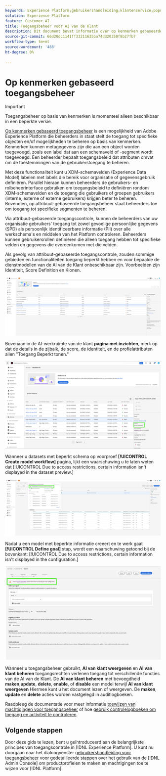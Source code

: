 ```yaml
---
keywords: Experience Platform;gebruikershandleiding;klantenservice;populaire onderwerpen;toegangsbeheer;model maken;
solution: Experience Platform
feature: Customer AI
title: Toegangsbeheer voor AI van de Klant
description: Dit document bevat informatie over op kenmerken gebaseerde toegangscontrole voor AI van de Klant.
source-git-commit: 66d20dc1141ff33211635ba74d320350f8b27fb7
workflow-type: tm+mt
source-wordcount: '488'
ht-degree: 0%

---
```



# Op kenmerken gebaseerd toegangsbeheer

>[!IMPORTANT]
>
>Toegangsbeheer op basis van kenmerken is momenteel alleen beschikbaar in een beperkte versie.

[Op kenmerken gebaseerd toegangsbeheer](../../../access-control/abac/overview.md) is een mogelijkheid van Adobe Experience Platform die beheerders in staat stelt de toegang tot specifieke objecten en/of mogelijkheden te beheren op basis van kenmerken. Kenmerken kunnen metagegevens zijn die aan een object worden toegevoegd, zoals een label dat aan een schemaveld of -segment wordt toegevoegd. Een beheerder bepaalt toegangsbeleid dat attributen omvat om de toestemmingen van de gebruikerstoegang te beheren.

Met deze functionaliteit kunt u XDM-schemavelden (Experience Data Model) labelen met labels die bereik voor organisatie of gegevensgebruik definiëren. Parallel hieraan kunnen beheerders de gebruikers- en rolbeheerinterface gebruiken om toegangsbeleid te definiëren rondom XDM-schemavelden en de toegang die gebruikers of groepen gebruikers (interne, externe of externe gebruikers) krijgen beter te beheren. Bovendien, op attribuut-gebaseerde toegangsbeheer staat beheerders toe om toegang tot specifieke segmenten te beheren.

Via attribuut-gebaseerde toegangscontrole, kunnen de beheerders van uw organisatie gebruikers&#39; toegang tot zowel gevoelige persoonlijke gegevens (SPD) als persoonlijk identificeerbare informatie (PII) over alle werkschema&#39;s en middelen van het Platform controleren. Beheerders kunnen gebruikersrollen definiëren die alleen toegang hebben tot specifieke velden en gegevens die overeenkomen met die velden.

Als gevolg van attribuut-gebaseerde toegangscontrole, zouden sommige gebieden en functionaliteiten toegang beperkt hebben en voor bepaalde de dienstmodellen van de AI van de Klant onbeschikbaar zijn. Voorbeelden zijn Identiteit, Score Definition en Klonen.

![De AI-werkruimte van de Klant met de beperkte velden van de resultaten van het servicemodel gemarkeerd.](../images/user-guide/unavailable-functionalities.png)

Bovenaan in de AI-werkruimte van de klant **pagina met inzichten**, merk op dat de details in de zijbalk, de score, de identiteit, en de profielattributen allen &quot;Toegang Beperkt tonen.&quot;

![De AI-werkruimte van de Klant met de beperkte velden van het schema gemarkeerd.](../images/user-guide/access-restricted.png)

Wanneer u datasets met beperkt schema op voorproef **[!UICONTROL Create model workflow]** pagina, lijkt een waarschuwing u te laten weten dat [!UICONTROL Due to access restrictions, certain information isn't displayed in the dataset preview.]

![De AI-werkruimte van de Klant met de beperkte velden van de voorvertoningsdatasets met de beperkte schemaresultaten gemarkeerd.](../images/user-guide/restricted-dataset-preview-save-and-exit-cai.png)

Nadat u een model met beperkte informatie creeert en te werk gaat **[!UICONTROL Define goal]** stap, wordt een waarschuwing getoond bij de bovenkant: [!UICONTROL Due to access restrictions, certain information isn't displayed in the configuration.]

![De AI-werkruimte van de Klant met de beperkte velden van de resultaten van het servicemodel gemarkeerd.](../images/user-guide/information-not-displayed-save-and-exit.png)

Wanneer u toegangsbeheer gebruikt, **AI van klant weergeven** en **AI van klant beheren** toegangsrechten verlenen toegang tot verschillende functies van de AI van de Klant. De **AI van klant beheren** met bevoegdheid **maken**,**update**, **delete**, **enable**, of **disable** een model terwijl **AI van klant weergeven** Hiermee kunt u het document lezen of weergeven. De **maken**, **update** en **delete** acties worden vastgelegd in auditlogboeken.

Raadpleeg de documentatie voor meer informatie [toewijzen van machtigingen voor toegangsbeheer](../../../help/access-control/home.md) of hoe [gebruik controlelogboeken om toegang en activiteit te controleren](../../../help/landing/governance-privacy-security/audit-logs/overview.md).

## Volgende stappen

Door deze gids te lezen, bent u geïntroduceerd aan de belangrijkste principes van toegangscontrole in [!DNL Experience Platform]. U kunt nu doorgaan naar het dialoogvenster [gebruikershandleiding voor toegangsbeheer](./ui/overview.md) voor gedetailleerde stappen over het gebruik van de [!DNL Admin Console] om productprofielen te maken en machtigingen toe te wijzen voor [!DNL Platform].